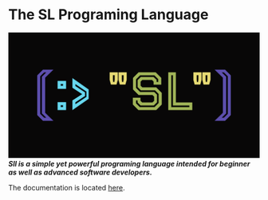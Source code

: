 # The SL Programing Language
[![sll logo](.github/logo_wide.svg)](https://github.com/sl-lang/sll)
***Sll is a simple yet powerful programing language intended for beginner as well as advanced software developers.***

The documentation is located [here](docs/sll.md).
